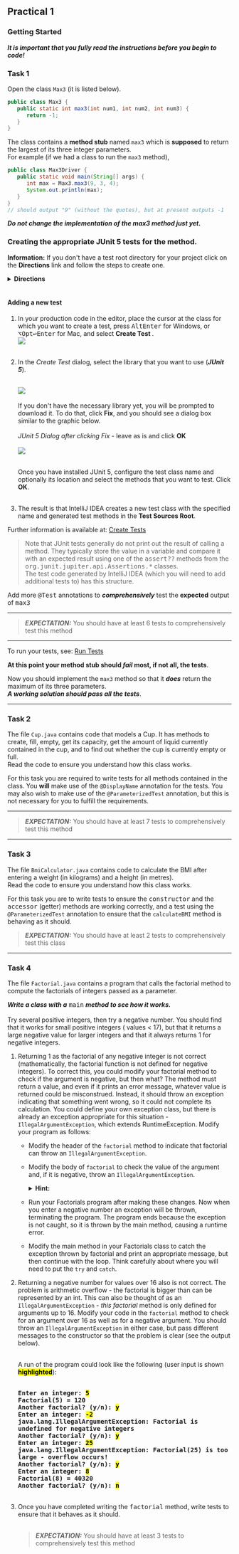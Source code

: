 ## Practical 1

### Getting Started

**_It is important that you fully read the instructions before you begin to code!_**

### Task 1

Open the class `Max3` (it is listed below).

```java
public class Max3 {
   public static int max3(int num1, int num2, int num3) {
      return -1;
   }
}
```

The class contains a **method stub** named `max3` which is **supposed** to return the largest of its three integer
parameters.  
For example (if we had a class to run the `max3` method),

```java
public class Max3Driver {
   public static void main(String[] args) {
      int max = Max3.max3(9, 3, 4);
      System.out.println(max);
   }
}
// should output "9" (without the quotes), but at present outputs -1
```

_**Do not change the implementation of the max3 method just yet.**_

### Creating the appropriate JUnit 5 tests for the method.

<b>Information:</b> If you don't have a test root directory for your project click on the **Directions** link and follow
the steps to create one.

<details>
<summary><hintfont><b>Directions</b></hintfont></summary><br>
1. create a new directory, named <b><i>test</i></b>, at the same level as <b>src</b> by `right-clicking` the project name and
   selecting <b>New | Directory</b>   

![](images/new-directory.png)  <br><br>

2. Once created `right-click` the directory (just created) and select **Mark Directory As | Test Sources Root** <br>

   ![](images/test-resources-root.png) <br><br>

3. The test folder should be marked with the <img src="./images/test-folder-icon.png"/> icon

</details>  
<br>

#### Adding a new test

1. In your production code in the editor, place the cursor at the class for which you want to create a test, press
   <kbd>Alt</kbd><kbd>Enter</kbd> for Windows, or <kbd>⌥Opt</kbd><kbd>↩Enter</kbd> for Mac, and select <b>Create Test
   </b>.  
   ![](images/new_test.png)  <br><br>
2. In the _Create Test_ dialog, select the library that you want to use (**_JUnit 5_**).  <br><br>

   ![](images/create_test_dialog.png)  <br><br>
   If you don't have the necessary library yet, you will be prompted to download it. To do that, click **Fix**, and you
   should see a dialog box similar to the graphic below.
   <br><br>
   _JUnit 5 Dialog after clicking Fix_ - leave as is and click **OK**  <br>  
   ![](images/install_JUnit5.png)  <br><br>

   Once you have installed JUnit 5, configure the test class name and optionally its location and select the methods
   that you want to test. Click <b>OK</b>. <br><br>
3. The result is that IntelliJ IDEA creates a new test class with the specified name and generated test methods in the
   **Test Sources Root**.

Further information is available at: [Create Tests](https://www.jetbrains.com/help/idea/2023.3/create-tests.html)

> Note that JUnit tests generally do not print out the result of calling a method. They typically store the value in a
> variable and compare it with an expected result using one of the <samp>assert??</samp> methods from the
<samp>org.junit.jupiter.api.Assertions.*</samp> classes.  
> The test code generated by IntelliJ IDEA (which you will need to add additional tests to) has this structure.

Add more <samp>@Test</samp> annotations to **_comprehensively_** test the **expected** output of <samp>max3</samp>

---

> <hintfont><b><i>EXPECTATION:</i></b> You should have at least 6 tests to comprehensively test this method</hintfont>

---
To run your tests, see: [Run Tests](https://www.jetbrains.com/help/idea/2023.3/performing-tests.html)

**At this point your method stub should _fail_ most, if not all, the tests**.

Now you should implement the `max3` method so that it _**does**_ return the maximum of its three parameters.  
**_A working solution should pass all the tests_**.

---

### Task 2

The file `Cup.java` contains code that models a Cup. It has methods to create, fill, empty, get its capacity, get the
amount of liquid currently contained in the cup, and to find out whether the cup is currently empty or full.  
Read the code to ensure you understand how this class works.

For this task you are required to write tests for all methods contained in the class. You **will** make use of
the `@DisplayName` annotation for the tests. You may also wish to make use of the `@ParameterizedTest` annotation, but
this is not necessary for you to fulfill the requirements.

---

> <hintfont><b><i>EXPECTATION:</i></b> You should have at least 7 tests to comprehensively test this method</hintfont>

---

### Task 3

The file `BmiCalculator.java` contains code to calculate the BMI after entering a weight (in kilograms) and a height (in
metres).  
Read the code to ensure you understand how this class works.

For this task you are to write tests to ensure the <samp>constructor</samp> and the <samp>accessor</samp> (getter)
methods are working correctly, and a test using the `@ParameterizedTest` annotation to ensure that the `calculateBMI`
method is behaving as it should.

> <hintfont><b><i>EXPECTATION:</i></b> You should have at least 2 tests to comprehensively test this class</hintfont>

---

### Task 4

The file `Factorial.java` contains a program that calls the factorial method to compute the factorials of integers
passed as a parameter.

**_Write a class with a_** <samp>main</samp> **_method to see how it works._**  <br><br>
Try several positive integers, then try a negative number. You should find that it works for small positive integers (
values < 17), but that it returns a large negative value for larger integers and that it always returns 1 for negative
integers.

1. Returning 1 as the factorial of any negative integer is not correct (mathematically, the factorial function is not
   defined for negative integers). To correct this, you could modify your factorial method to check if the argument is
   negative, but then what? The method must return a value, and even if it prints an error message, whatever value is
   returned could be misconstrued. Instead, it should throw an exception indicating that something went wrong, so it
   could not complete its calculation. You could define your own exception class, but there is already an exception
   appropriate for this situation -`IllegalArgumentException`, which extends RuntimeException. Modify your
   program as follows:
   - Modify the header of the `factorial` method to indicate that factorial can throw an `IllegalArgumentException`.
   - Modify the body of `factorial` to check the value of the argument and, if it is negative, throw an
     `IllegalArgumentException`.
      <details>
       <summary><hintfont><b>Hint:</b></hintfont></summary>

     > What you pass to <i>throw</i> is actually an instance of the <code>IllegalArgumentException</code> class,
     and that the constructor takes a <code>String</code> parameter. Use this parameter to be specific about what
     the problem is (see the output below).

      </details>
   - Run your Factorials program after making these changes. Now when you enter a negative
     number an exception will be thrown, terminating the program. The program ends because the exception
     is not caught, so it is thrown by the main method, causing a runtime error.
   - Modify the main method in your Factorials class to catch the exception thrown by factorial and print an
     appropriate message, but then continue with the loop. Think carefully about where you will need to put
     the `try` and `catch`.
2. Returning a negative number for values over 16 also is not correct. The problem is arithmetic overflow - the
   factorial is bigger than can be represented by an int. This can also be thought of as an `IllegalArgumentException` -
   _this factorial_ method is only defined for arguments up to 16. Modify your code in the `factorial` method to check
   for an argument over 16 as well as for a negative argument. You should throw an `IllegalArgumentException` in either
   case, but pass different messages to the constructor so that the problem is clear (see the output below).<br><br>

   A run of the program could look like the following (user input is shown <b><mark>highlighted</mark></b>):  <br><br>

   **<tt>
   Enter an integer: <mark>5</mark>  
   Factorial(5) = 120  
   Another factorial? (y/n): <mark>y</mark>  
   Enter an integer: <mark>-2</mark>  
   java.lang.IllegalArgumentException: Factorial is undefined for negative integers  
   Another factorial? (y/n): <mark>y</mark>  
   Enter an integer: <mark>25</mark>  
   java.lang.IllegalArgumentException: Factorial(25) is too large - overflow occurs!  
   Another factorial? (y/n): <mark>y</mark>  
   Enter an integer: <mark>8</mark>  
   Factorial(8) = 40320  
   Another factorial? (y/n): <mark>n</mark>  
   </tt>**<br>

3. Once you have completed writing the <samp>factorial</samp> method, write tests to ensure that it behaves as it
   should.  <br><br>

   > <hintfont><b><i>EXPECTATION:</i></b> You should have at least 3 tests to comprehensively test this
   method</hintfont>
